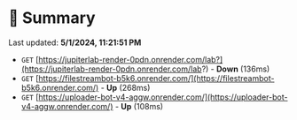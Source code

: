 # 📖 Summary
Last updated: **5/1/2024, 11:21:51 PM**

- `GET` [https://jupiterlab-render-0pdn.onrender.com/lab?](https://jupiterlab-render-0pdn.onrender.com/lab?) - **Down** (136ms)
- `GET` [https://filestreambot-b5k6.onrender.com/](https://filestreambot-b5k6.onrender.com/) - **Up** (268ms)
- `GET` [https://uploader-bot-v4-aggw.onrender.com/](https://uploader-bot-v4-aggw.onrender.com/) - **Up** (108ms)
